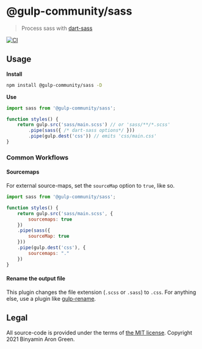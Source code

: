 # @gulp-community/sass
> Process sass with [dart-sass](https://github.com/sass/dart-sass)

[![CI](https://github.com/binyamin/gulp-sass/actions/workflows/main.yml/badge.svg)](https://github.com/binyamin/gulp-sass/actions/workflows/main.yml)

## Usage
**Install**
```sh
npm install @gulp-community/sass -D
```

**Use**
```js
import sass from '@gulp-community/sass';

function styles() {
    return gulp.src('sass/main.scss') // or 'sass/**/*.scss'
        .pipe(sass({ /* dart-sass options*/ }))
        .pipe(gulp.dest('css')) // emits 'css/main.css'
}
```

### Common Workflows
<!-- TODO -->
<!-- #### Indented Syntax (`.sass`) -->

#### Sourcemaps
For external source-maps, set the `sourceMap` option to `true`, like so.

```js
import sass from '@gulp-community/sass';

function styles() {
    return gulp.src('sass/main.scss', {
        sourcemaps: true
    })
    .pipe(sass({
        sourceMap: true
    }))
    .pipe(gulp.dest('css'), {
        sourcemaps: "."
    })
}
```

#### Rename the output file
This plugin changes the file extension (`.scss` or `.sass`) to `.css`. For anything else, use a plugin like [gulp-rename](https://www.npmjs.com/package/gulp-rename).

## Legal
All source-code is provided under the terms of [the MIT license](https://github.com/binyamin/gulp-sass/blob/main/LICENSE). Copyright 2021 Binyamin Aron Green.
